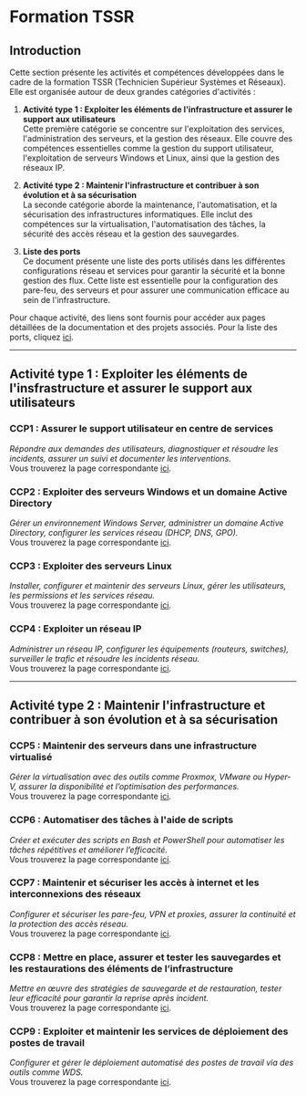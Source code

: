# Formation TSSR
## Introduction

Cette section présente les activités et compétences développées dans le cadre de la formation TSSR (Technicien Supérieur Systèmes et Réseaux). Elle est organisée autour de deux grandes catégories d'activités :

1. **Activité type 1 : Exploiter les éléments de l'infrastructure et assurer le support aux utilisateurs**  
   Cette première catégorie se concentre sur l'exploitation des services, l'administration des serveurs, et la gestion des réseaux. Elle couvre des compétences essentielles comme la gestion du support utilisateur, l'exploitation de serveurs Windows et Linux, ainsi que la gestion des réseaux IP.

2. **Activité type 2 : Maintenir l'infrastructure et contribuer à son évolution et à sa sécurisation**  
   La seconde catégorie aborde la maintenance, l'automatisation, et la sécurisation des infrastructures informatiques. Elle inclut des compétences sur la virtualisation, l'automatisation des tâches, la sécurité des accès réseau et la gestion des sauvegardes.

3. **Liste des ports**  
   Ce document présente une liste des ports utilisés dans les différentes configurations réseau et services pour garantir la sécurité et la bonne gestion des flux. Cette liste est essentielle pour la configuration des pare-feu, des serveurs et pour assurer une communication efficace au sein de l'infrastructure.

Pour chaque activité, des liens sont fournis pour accéder aux pages détaillées de la documentation et des projets associés.
Pour la liste des ports, cliquez [ici](https://github.com/Mirhazka/TSSR/blob/da87281f7903aaf863288374030736c11bcef182/Ressources/ports.md).

---

## Activité type 1 : Exploiter les éléments de l'insfrastructure et assurer le support aux utilisateurs
### CCP1 : Assurer le support utilisateur en centre de services
*Répondre aux demandes des utilisateurs, diagnostiquer et résoudre les incidents, assurer un suivi et documenter les interventions.*  
Vous trouverez la page correspondante [ici](https://github.com/Mirhazka/TSSR/blob/b45064d69f89ace344f8b9a6b72d2e5af76b88aa/Activit%C3%A9%20type%201/CCP1.md).

### CCP2 : Exploiter des serveurs Windows et un domaine Active Directory
*Gérer un environnement Windows Server, administrer un domaine Active Directory, configurer les services réseau (DHCP, DNS, GPO).*  
Vous trouverez la page correspondante [ici](https://github.com/Mirhazka/TSSR/blob/ed6c33a2720126ae6752f6fe7ddfabab17ac9560/Activit%C3%A9%20type%201/CCP2.md).

### CCP3 : Exploiter des serveurs Linux
*Installer, configurer et maintenir des serveurs Linux, gérer les utilisateurs, les permissions et les services réseau.*  
Vous trouverez la page correspondante [ici](https://github.com/Mirhazka/TSSR/blob/ed6c33a2720126ae6752f6fe7ddfabab17ac9560/Activit%C3%A9%20type%201/CCP3.md).

### CCP4 : Exploiter un réseau IP
*Administrer un réseau IP, configurer les équipements (routeurs, switches), surveiller le trafic et résoudre les incidents réseau.*  
Vous trouverez la page correspondante [ici](https://github.com/Mirhazka/TSSR/blob/ed6c33a2720126ae6752f6fe7ddfabab17ac9560/Activit%C3%A9%20type%201/CCP4.md).

---

## Activité type 2 : Maintenir l'infrastructure et contribuer à son évolution et à sa sécurisation
### CCP5 : Maintenir des serveurs dans une infrastructure virtualisé
*Gérer la virtualisation avec des outils comme Proxmox, VMware ou Hyper-V, assurer la disponibilité et l’optimisation des performances.*  
Vous trouverez la page correspondante [ici](https://github.com/Mirhazka/TSSR/blob/ceebb8ff569e85fff671e438623424fa9da93d08/Activit%C3%A9%20type%202/CCP5.md).

### CCP6 : Automatiser des tâches à l'aide de scripts
*Créer et exécuter des scripts en Bash et PowerShell pour automatiser les tâches répétitives et améliorer l’efficacité.*  
Vous trouverez la page correspondante [ici](https://github.com/Mirhazka/TSSR/blob/84b131b82c18c0f871eea5d3a3b5a660790bce6b/Activit%C3%A9%20type%202/CCP6.md).

### CCP7 : Maintenir et sécuriser les accès à internet et les interconnexions des réseaux
*Configurer et sécuriser les pare-feu, VPN et proxies, assurer la continuité et la protection des accès réseau.*  
Vous trouverez la page correspondante [ici](https://github.com/Mirhazka/TSSR/blob/1ff54d48ee8f919b7daa46f397555b64cc8f5acf/Activit%C3%A9%20type%202/CCP7.md).

### CCP8 : Mettre en place, assurer et tester les sauvegardes et les restaurations des éléments de l’infrastructure
*Mettre en œuvre des stratégies de sauvegarde et de restauration, tester leur efficacité pour garantir la reprise après incident.*  
Vous trouverez la page correspondante [ici](https://github.com/Mirhazka/TSSR/blob/c53e3993b8972dc73073bbefeb091784d94f4641/Activit%C3%A9%20type%202/CCP8.md).

### CCP9 : Exploiter et maintenir les services de déploiement des postes de travail
*Configurer et gérer le déploiement automatisé des postes de travail via des outils comme WDS.*  
Vous trouverez la page correspondante [ici](https://github.com/Mirhazka/TSSR/blob/fc8fcf04da1f6fb4c11bf86b815a1245c3316895/Activit%C3%A9%20type%202/CCP9.md).
